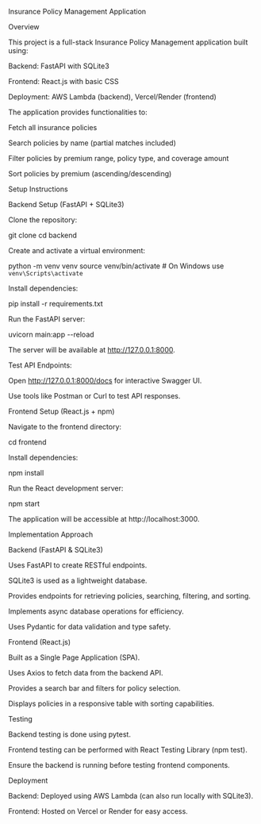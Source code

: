 Insurance Policy Management Application

Overview

This project is a full-stack Insurance Policy Management application built using:

Backend: FastAPI with SQLite3

Frontend: React.js with basic CSS

Deployment: AWS Lambda (backend), Vercel/Render (frontend)

The application provides functionalities to:

Fetch all insurance policies

Search policies by name (partial matches included)

Filter policies by premium range, policy type, and coverage amount

Sort policies by premium (ascending/descending)

Setup Instructions

Backend Setup (FastAPI + SQLite3)

Clone the repository:

git clone <repository-url>
cd backend

Create and activate a virtual environment:

python -m venv venv
source venv/bin/activate  # On Windows use `venv\Scripts\activate`

Install dependencies:

pip install -r requirements.txt

Run the FastAPI server:

uvicorn main:app --reload

The server will be available at http://127.0.0.1:8000.

Test API Endpoints:

Open http://127.0.0.1:8000/docs for interactive Swagger UI.

Use tools like Postman or Curl to test API responses.

Frontend Setup (React.js + npm)

Navigate to the frontend directory:

cd frontend

Install dependencies:

npm install

Run the React development server:

npm start

The application will be accessible at http://localhost:3000.

Implementation Approach

Backend (FastAPI & SQLite3)

Uses FastAPI to create RESTful endpoints.

SQLite3 is used as a lightweight database.

Provides endpoints for retrieving policies, searching, filtering, and sorting.

Implements async database operations for efficiency.

Uses Pydantic for data validation and type safety.

Frontend (React.js)

Built as a Single Page Application (SPA).

Uses Axios to fetch data from the backend API.

Provides a search bar and filters for policy selection.

Displays policies in a responsive table with sorting capabilities.

Testing

Backend testing is done using pytest.

Frontend testing can be performed with React Testing Library (npm test).

Ensure the backend is running before testing frontend components.

Deployment

Backend: Deployed using AWS Lambda (can also run locally with SQLite3).

Frontend: Hosted on Vercel or Render for easy access.
